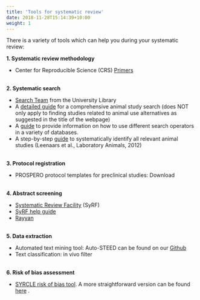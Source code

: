 ```yaml
---
title: 'Tools for systematic review'
date: 2018-11-28T15:14:39+10:00
weight: 1
---
```


There is a variety of tools which can help you during your systematic review:

**1. Systematic review methodology**
* 	Center for Reproducible Science (CRS) [Primers](https://www.crs.uzh.ch/en/resources/CRS-Primers.html)
&nbsp;  
&nbsp;  

**2. Systematic search**
* [Search Team](https://www.ub.uzh.ch/de/unterstuetzung-erhalten/fachliche-unterstuetzung/medizin/systematic-reviews-und-auftragsrecherchen.html) from the University Library 
* A [detailed guide](https://www.nal.usda.gov/services/literature-searching-animal-use-alternatives) for a comprehensive animal study search (does NOT only apply to finding studies related to animal use alternatives as suggested in the title of the webpage)
* A [guide](https://www.nal.usda.gov/sites/default/files/page-files/AWIC-database-cheat-sheet-revised-12-30-2022_508.pdf) to provide information on how to use different search operators in a variety of databases.
* A step-by-step [guide](https://journals.sagepub.com/doi/10.1258/la.2011.011087) to systematically identify all relevant animal studies (Leenaars et al., Laboratory Animals, 2012)
&nbsp;  
&nbsp;  

**3. Protocol registration**
* PROSPERO protocol templates for preclinical studies: Download
&nbsp;  
&nbsp;  

**4. Abstract screening**
* [Systematic Review Facility](https://syrf.org.uk/) (SyRF)
* [SyRF help guide](https://help.syrf.org.uk/)
* [Rayyan](https://rayyan.ai/)
&nbsp;  
&nbsp;  

**5. Data extraction**
* Automated text mining tool: Auto-STEED can be found on our [Github](https://github.com/Ineichen-Group/Auto-STEED)
* Text classification: in vivo filter
&nbsp;  
&nbsp;  

**6. Risk of bias assessment**
* [SYRCLE risk of bias tool](https://doi.org/10.1186/1471-2288-14-43). A more straightforward version can be found [here](https://doi.org/10.1038/s41598-018-35734-4) .




